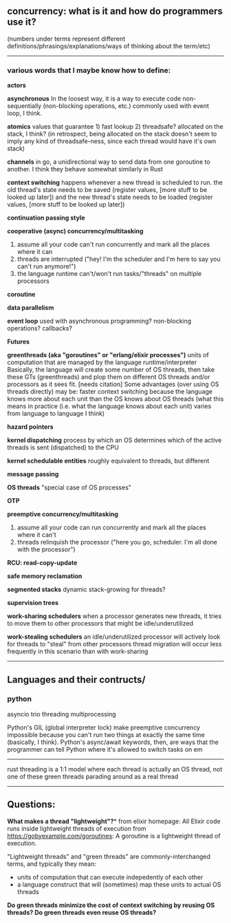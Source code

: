 ## concurrency: what is it and how do programmers use it?
(numbers under terms represent different definitions/phrasings/explanations/ways of thinking about the term/etc)

----------------------------
### various words that I maybe know how to define:

**actors**

**asynchronous**
In the loosest way, it is a way to execute code non-sequentially (non-blocking operations, etc.)
commonly used with event loop, I think.

**atomics**
values that guarantee 1) fast lookup 2) threadsafe? allocated on the stack, I think? (in retrospect, being allocated on the stack doesn't seem to imply any kind of threadsafe-ness, since each thread would have it's own stack)

**channels**
in go, a unidirectional way to send data from one goroutine to another.
I think they behave somewhat similarly in Rust

**context switching**
happens whenever a new thread is scheduled to run. the old thread's state needs to be saved (register values, [more stuff to be looked up later]) and the new thread's state needs to be loaded (register values, [more stuff to be looked up later])

**continuation passing style**

**cooperative (async) concurrency/multitasking**
1. assume all your code can't run concurrently and mark all the places where it can
2. threads are interrupted ("hey! I'm the scheduler and I'm here to say you can't run anymore!")
3. the language runtime can't/won't run tasks/"threads" on multiple processors

**coroutine**

**data parallelism**

**event loop**
used with asynchronous programming?
non-blocking operations?
callbacks?

**Futures**

**greenthreads (aka "goroutines" or "erlang/elixir processes")**
units of computation that are managed by the language runtime/interpreter
Basically, the language will create some number of OS threads, then take these GTs (greenthreads) and plop them on different OS threads and/or processors as it sees fit.
[needs citation] Some advantages (over using OS threads directly) may be: faster context switching because the language knows more about each unit than the OS knows about OS threads (what this means in practice (i.e. what the language knows about each unit) varies from language to language I think)

**hazard pointers**

**kernel dispatching**
process by which an OS determines which of the active threads is sent (dispatched) to the CPU

**kernel schedulable entities**
roughly equivalent to threads, but different

**message passing**

**OS threads**
"special case of OS processes"

**OTP**

**preemptive concurrency/multitasking**
1) assume all your code can run concurrently and mark all the places where it can't
2) threads relinquish the processor ("here you go, scheduler. I'm all done with the processor")

**RCU: read-copy-update**

**safe memory reclamation**

**segmented stacks**
dynamic stack-growing for threads?

**supervision trees**

**work-sharing schedulers**
when a processor generates new threads, it tries to move them to other processors that might be idle/underutilized

**work-stealing schedulers**
an idle/underutilized processor will actively look for threads to "steal" from other processors
thread migration will occur less frequently in this scenario than with work-sharing

----------------------------

## Languages and their contructs/
### python
asyncio
trio
threading
multiprocessing


Python's GIL (global interpreter lock) make preemptive concurrency impossible because you can't run two things at exactly the same time (basically, I think).
Python's async/await keywords, then, are ways that the programmer can tell Python where it's allowed to switch tasks on em

----------------------------

rust
threading is a 1:1 model where each thread is actually an OS thread, not one of these green threads parading around as a real thread

----------------------------

## Questions:

**What makes a thread "lightweight"?***
from elixir homepage: All Elixir code runs inside lightweight threads of execution
from https://gobyexample.com/goroutines: A goroutine is a lightweight thread of execution.

"Lightweight threads" and "green threads" are commonly-interchanged terms, and typically they mean:
* units of computation that can execute indepedently of each other
* a language construct that will (sometimes) map these units to actual OS threads

**Do green threads minimize the cost of context switching by reusing OS threads? Do green threads even reuse OS threads?**
